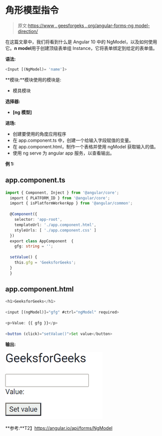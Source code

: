 # 角形模型指令

> 原文:[https://www . geesforgeks . org/angular-forms-ng model-direction/](https://www.geeksforgeeks.org/angular-forms-ngmodel-directive/)

在这篇文章中，我们将看到什么是 Angular 10 中的 NgModel，以及如何使用它。**n model**用于创建顶级表单组 Instance，它将表单绑定到给定的表单值。

**语法:**

```ts
<Input [(NgModel)= 'name']>
```

**模块:**模块使用的模块是:

*   模具模块

**选择器:**

*   **[ng 模型]**

**进场:**

*   创建要使用的角度应用程序
*   在 app.component.ts 中，创建一个给输入字段赋值的变量。
*   在 app.component.html，制作一个表格并使用 ngModel 获取输入的值。
*   使用 ng serve 为 angular app 服务，以查看输出。

**例 1:**

## app.component.ts

```ts
import { Component, Inject } from '@angular/core';
  import { PLATFORM_ID } from '@angular/core';
  import { isPlatformWorkerApp } from '@angular/common';

  @Component({
    selector: 'app-root',
    templateUrl: './app.component.html',
    styleUrls: [ './app.component.css' ]
  })
  export class AppComponent  {
    gfg: string = '';

  setValue() {
    this.gfg = 'GeeksforGeeks';
  }
  }
```

## app.component.html

```ts
<h1>GeeksforGeeks</h1>

<input [(ngModel)]="gfg" #ctrl="ngModel" required>

<p>Value: {{ gfg }}</p>

<button (click)="setValue()">Set value</button>
```

**输出:**

![](img/59fa556be8cb5493ebdd76b392c59921.png)

**参考:**T2】https://angular.io/api/forms/NgModel